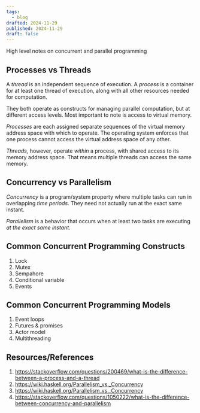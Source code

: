 ```yaml
---
tags:
  - blog
drafted: 2024-11-29
published: 2024-11-29
draft: false
---
```


High level notes on concurrent and parallel programming

## Processes vs Threads

A _thread_ is an independent sequence of execution. A _process_ is a container for at least one thread of execution, along with all other resources needed for computation. 

They both operate as constructs for managing parallel computation, but at different access levels. Most important to note is access to virtual memory.

_Processes_ are each assigned separate sequences of the virtual memory address space with which to operate. The operating system enforces that one process cannot access the virtual address space of any other. 

_Threads,_ however, operate _within_ a process, with shared access to its memory address space. That means multiple threads can access the same memory.

## Concurrency vs Parallelism

_Concurrency_ is a program/system property where multiple tasks can run in overlapping _time periods_. They need not actually run at the exact same instant.

_Parallelism_ is a behavior that occurs when at least two tasks are executing _at the exact same instant._ 

## Common Concurrent Programming Constructs

1. Lock
2. Mutex
3. Sempahore
4. Conditional variable
5. Events

## Common Concurrent Programming Models

1. Event loops
2. Futures & promises
3. Actor model
4. Multithreading

## Resources/References

1. <https://stackoverflow.com/questions/200469/what-is-the-difference-between-a-process-and-a-thread>
2. <https://wiki.haskell.org/Parallelism_vs._Concurrency>
3. <https://wiki.haskell.org/Parallelism_vs._Concurrency>
4. <https://stackoverflow.com/questions/1050222/what-is-the-difference-between-concurrency-and-parallelism>